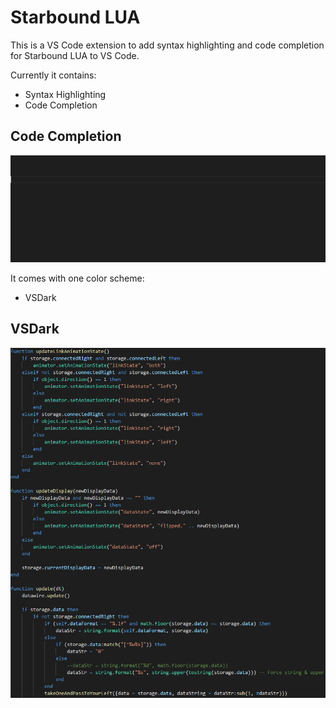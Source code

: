 # Starbound LUA

This is a VS Code extension to add syntax highlighting and code completion for Starbound LUA to VS Code.

Currently it contains:
- Syntax Highlighting
- Code Completion

## Code Completion

![CodeCompletion](./images/CodeCompletion.gif)

It comes with one color scheme:
- VSDark

## VSDark

![VSDark](./images/VSDark.png)